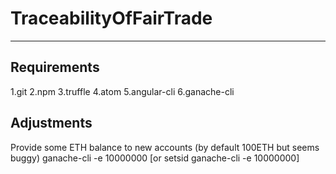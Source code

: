 # TraceabilityOfFairTrade

------------------------		
## Requirements
1.git
2.npm
3.truffle
4.atom
5.angular-cli
6.ganache-cli

## Adjustments
Provide some ETH balance to new accounts (by default 100ETH but seems buggy)
ganache-cli -e 10000000 [or setsid ganache-cli -e 10000000]
